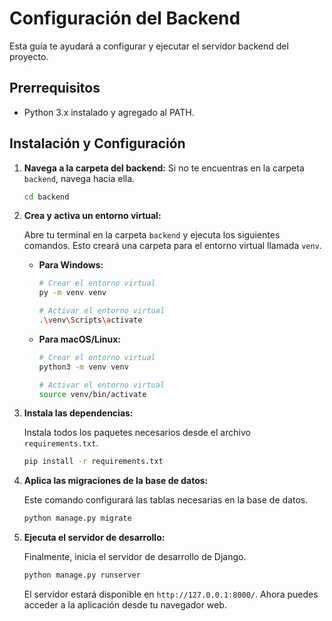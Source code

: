 # Configuración del Backend

Esta guía te ayudará a configurar y ejecutar el servidor backend del proyecto.

## Prerrequisitos

- Python 3.x instalado y agregado al PATH.

## Instalación y Configuración

1.  **Navega a la carpeta del backend:**
    Si no te encuentras en la carpeta `backend`, navega hacia ella.
    ```bash
    cd backend
    ```

2.  **Crea y activa un entorno virtual:**

    Abre tu terminal en la carpeta `backend` y ejecuta los siguientes comandos. Esto creará una carpeta para el entorno virtual llamada `venv`.

    *   **Para Windows:**
        ```bash
        # Crear el entorno virtual
        py -m venv venv

        # Activar el entorno virtual
        .\venv\Scripts\activate
        ```

    *   **Para macOS/Linux:**
        ```bash
        # Crear el entorno virtual
        python3 -m venv venv

        # Activar el entorno virtual
        source venv/bin/activate
        ```

3.  **Instala las dependencias:**

    Instala todos los paquetes necesarios desde el archivo `requirements.txt`.

    ```bash
    pip install -r requirements.txt
    ```

4.  **Aplica las migraciones de la base de datos:**

    Este comando configurará las tablas necesarias en la base de datos.

    ```bash
    python manage.py migrate
    ```

5.  **Ejecuta el servidor de desarrollo:**

    Finalmente, inicia el servidor de desarrollo de Django.

    ```bash
    python manage.py runserver
    ```

    El servidor estará disponible en `http://127.0.0.1:8000/`. Ahora puedes acceder a la aplicación desde tu navegador web.

